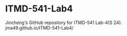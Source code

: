 # ITMD-541-Lab4
Jincheng‘s GitHub repository for ITMD-541 Lab-4(S 24).
jma49.github.io/ITMD-541-Lab4/
